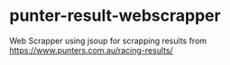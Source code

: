 # punter-result-webscrapper
Web Scrapper using jsoup for scrapping results from https://www.punters.com.au/racing-results/
